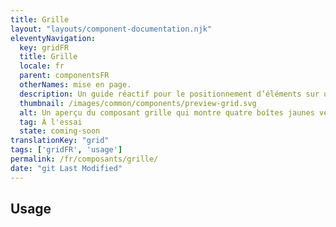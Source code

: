 ```yaml
---
title: Grille
layout: "layouts/component-documentation.njk"
eleventyNavigation:
  key: gridFR
  title: Grille
  locale: fr
  parent: componentsFR
  otherNames: mise en page.
  description: Un guide réactif pour le positionnement d’éléments sur une page.
  thumbnail: /images/common/components/preview-grid.svg
  alt: Un aperçu du composant grille qui montre quatre boîtes jaunes verticales alignées horizontalement représentant des colonnes sur une page
  tag: À l'essai
  state: coming-soon
translationKey: "grid"
tags: ['gridFR', 'usage']
permalink: /fr/composants/grille/
date: "git Last Modified"
---
```


## Usage